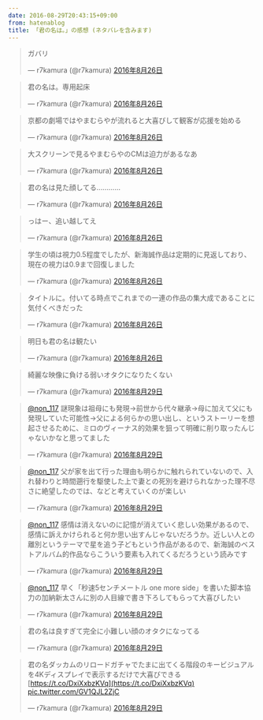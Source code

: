 ```yaml
---
date: 2016-08-29T20:43:15+09:00
from: hatenablog
title: 「君の名は。」の感想 (ネタバレを含みます)
---
```

> ガバリ
> 
> — r7kamura (@r7kamura) [2016年8月26日](https://twitter.com/r7kamura/status/768963924418895872)

<script async src="//platform.twitter.com/widgets.js" charset="utf-8"></script>

> 君の名は。専用起床
> 
> — r7kamura (@r7kamura) [2016年8月26日](https://twitter.com/r7kamura/status/768964039372214272)

<script async src="//platform.twitter.com/widgets.js" charset="utf-8"></script>

> 京都の劇場ではやまむらやが流れると大喜びして観客が応援を始める
> 
> — r7kamura (@r7kamura) [2016年8月26日](https://twitter.com/r7kamura/status/769006824355803136)

<script async src="//platform.twitter.com/widgets.js" charset="utf-8"></script>

> 大スクリーンで見るやまむらやのCMは迫力があるなあ
> 
> — r7kamura (@r7kamura) [2016年8月26日](https://twitter.com/r7kamura/status/768971515475865600)

<script async src="//platform.twitter.com/widgets.js" charset="utf-8"></script>

> 君の名は見た顔してる…………
> 
> — r7kamura (@r7kamura) [2016年8月26日](https://twitter.com/r7kamura/status/769001403335311360)

<script async src="//platform.twitter.com/widgets.js" charset="utf-8"></script>

> っはー、追い越してえ
> 
> — r7kamura (@r7kamura) [2016年8月26日](https://twitter.com/r7kamura/status/769216134914506754)

<script async src="//platform.twitter.com/widgets.js" charset="utf-8"></script>

> 学生の頃は視力0.5程度でしたが、新海誠作品は定期的に見返しており、現在の視力は0.9まで回復しました
> 
> — r7kamura (@r7kamura) [2016年8月26日](https://twitter.com/r7kamura/status/769181840598978560)

<script async src="//platform.twitter.com/widgets.js" charset="utf-8"></script>

> タイトルに。付いてる時点でこれまでの一連の作品の集大成であることに気付くべきだった
> 
> — r7kamura (@r7kamura) [2016年8月26日](https://twitter.com/r7kamura/status/769192158267965440)

<script async src="//platform.twitter.com/widgets.js" charset="utf-8"></script>

> 明日も君の名は観たい
> 
> — r7kamura (@r7kamura) [2016年8月26日](https://twitter.com/r7kamura/status/769187545624092672)

<script async src="//platform.twitter.com/widgets.js" charset="utf-8"></script>

> 綺麗な映像に負ける弱いオタクになりたくない
> 
> — r7kamura (@r7kamura) [2016年8月29日](https://twitter.com/r7kamura/status/770116085433659392)

<script async src="//platform.twitter.com/widgets.js" charset="utf-8"></script>

> [@non\_117](https://twitter.com/non_117) 謎現象は祖母にも発現→前世から代々継承→母に加えて父にも発現していた可能性→父による何らかの思い出し、というストーリーを想起させるために、ミロのヴィーナス的効果を狙って明確に削り取ったんじゃないかなと思ってました
> 
> — r7kamura (@r7kamura) [2016年8月29日](https://twitter.com/r7kamura/status/770217565289222144)

<script async src="//platform.twitter.com/widgets.js" charset="utf-8"></script>

> [@non\_117](https://twitter.com/non_117) 父が家を出て行った理由も明らかに触れられていないので、入れ替わりと時間遡行を駆使した上で妻との死別を避けられなかった理不尽さに絶望したのでは、などと考えていくのが楽しい
> 
> — r7kamura (@r7kamura) [2016年8月29日](https://twitter.com/r7kamura/status/770220325044826112)

<script async src="//platform.twitter.com/widgets.js" charset="utf-8"></script>

> [@non\_117](https://twitter.com/non_117) 感情は消えないのに記憶が消えていく悲しい効果があるので、感情に訴えかけられると何か思い出すんじゃないだろうか。近しい人との離別というテーマで星を追う子どもという作品があるので、新海誠のベストアルバム的作品ならこういう要素も入れてくるだろうという読みです
> 
> — r7kamura (@r7kamura) [2016年8月29日](https://twitter.com/r7kamura/status/770222031757385728)

<script async src="//platform.twitter.com/widgets.js" charset="utf-8"></script>

> [@non\_117](https://twitter.com/non_117) 早く「秒速5センチメートル one more side」を書いた脚本協力の加納新太さんに別の人目線で書き下ろしてもらって大喜びしたい
> 
> — r7kamura (@r7kamura) [2016年8月29日](https://twitter.com/r7kamura/status/770224662118674434)

<script async src="//platform.twitter.com/widgets.js" charset="utf-8"></script>

> 君の名は良すぎて完全に小難しい顔のオタクになってる
> 
> — r7kamura (@r7kamura) [2016年8月29日](https://twitter.com/r7kamura/status/770223174860410880)

<script async src="//platform.twitter.com/widgets.js" charset="utf-8"></script>

> 君の名ダッカムのリロードガチャでたまに出てくる階段のキービジュアルを4Kディスプレイで表示するだけで大喜びできる [https://t.co/DxiXxbzKVq](https://t.co/DxiXxbzKVq) [pic.twitter.com/GV1QJL2ZjC](https://t.co/GV1QJL2ZjC)
> 
> — r7kamura (@r7kamura) [2016年8月29日](https://twitter.com/r7kamura/status/770229535996383232)

<script async src="//platform.twitter.com/widgets.js" charset="utf-8"></script>